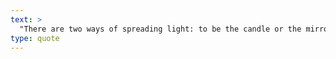 ```yaml
---
text: >
  "There are two ways of spreading light: to be the candle or the mirror that reflects it." - Edith Wharton
type: quote
---
```

